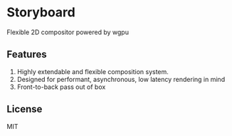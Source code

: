 # Storyboard
Flexible 2D compositor powered by wgpu

## Features
1. Highly extendable and flexible composition system.
2. Designed for performant, asynchronous, low latency rendering in mind
3. Front-to-back pass out of box

## License
MIT
